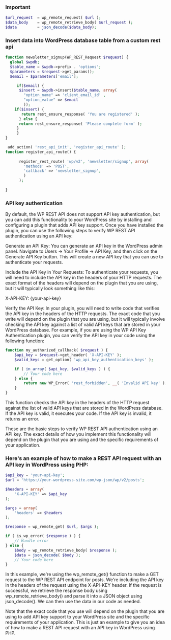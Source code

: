 ### Important

```php
$url_request  = wp_remote_request( $url );
$data_body    = wp_remote_retrieve_body( $url_request );
$data         = json_decode($data_body);
```


### Insert data into WordPress database table from a custom rest api 

```php
function newsletter_signup(WP_REST_Request $request) {
  global $wpdb;
  $table_name = $wpdb->prefix . 'options';
  $parameters = $request->get_params();
  $email = $parameters['email'];

     if($email) {
      $insert = $wpdb->insert($table_name, array(
        "option_name" => 'client_email_id' ,
        "option_value" => $email
        ));
    if($insert) {
       return rest_ensure_response( 'You are registered' );
      } else {
      return rest_ensure_response( 'Please complete form' );
     }
     }
}

 add_action( 'rest_api_init', 'register_api_route' );
function register_api_route() {
  
      register_rest_route( 'wp/v2', 'newsletter/signup', array(
        'methods' => 'POST',
        'callback' => 'newsletter_signup',
        )
      );
           
}
```

### API key authentication
By default, the WP REST API does not support API key authentication, but you can add this functionality to your WordPress site by installing and configuring a plugin that adds API key support. Once you have installed the plugin, you can use the following steps to verify WP REST API authentication using an API key:

Generate an API Key: You can generate an API key in the WordPress admin panel. Navigate to Users -> Your Profile -> API Key, and then click on the Generate API Key button. This will create a new API key that you can use to authenticate your requests.

Include the API Key in Your Requests: To authenticate your requests, you will need to include the API key in the headers of your HTTP requests. The exact format of the headers will depend on the plugin that you are using, but it will typically look something like this:

X-API-KEY: {your-api-key}

Verify the API Key: In your plugin, you will need to write code that verifies the API key in the headers of the HTTP requests. The exact code that you write will depend on the plugin that you are using, but it will typically involve checking the API key against a list of valid API keys that are stored in your WordPress database.
For example, if you are using the WP API Key Authentication plugin, you can verify the API key in your code using the following function:

```php
function my_authorized_callback( $request ) {
    $api_key = $request->get_header( 'X-API-KEY' );
    $valid_keys = get_option( 'wp_api_key_authentication_keys' );

    if ( in_array( $api_key, $valid_keys ) ) {
        // Your code here
    } else {
        return new WP_Error( 'rest_forbidden', __( 'Invalid API key' ), array( 'status' => 401 ) );
    }
}
```
This function checks the API key in the headers of the HTTP request against the list of valid API keys that are stored in the WordPress database. If the API key is valid, it executes your code. If the API key is invalid, it returns an error.

These are the basic steps to verify WP REST API authentication using an API key. The exact details of how you implement this functionality will depend on the plugin that you are using and the specific requirements of your application.

### Here's an example of how to make a REST API request with an API key in WordPress using PHP:

```php
$api_key = 'your-api-key';
$url = 'https://your-wordpress-site.com/wp-json/wp/v2/posts';

$headers = array(
    'X-API-KEY' => $api_key
);

$args = array(
    'headers' => $headers
);

$response = wp_remote_get( $url, $args );

if ( is_wp_error( $response ) ) {
    // Handle error
} else {
    $body = wp_remote_retrieve_body( $response );
    $data = json_decode( $body );
    // Your code here
}
```
In this example, we're using the wp_remote_get() function to make a GET request to the WP REST API endpoint for posts. We're including the API key in the headers of the request using the X-API-KEY header. If the request is successful, we retrieve the response body using wp_remote_retrieve_body() and parse it into a JSON object using json_decode(). We can then use the data in our code as needed.

Note that the exact code that you use will depend on the plugin that you are using to add API key support to your WordPress site and the specific requirements of your application. This is just an example to give you an idea of how to make a REST API request with an API key in WordPress using PHP.

